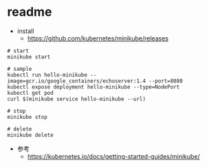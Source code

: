 # readme

- install
  - https://github.com/kubernetes/minikube/releases

```
# start
minikube start

# sample
kubectl run hello-minikube --image=gcr.io/google_containers/echoserver:1.4 --port=8080
kubectl expose deployment hello-minikube --type=NodePort
kubectl get pod
curl $(minikube service hello-minikube --url)

# stop
minikube stop

# delete
minikube delete
```

- 参考
  - https://kubernetes.io/docs/getting-started-guides/minikube/
